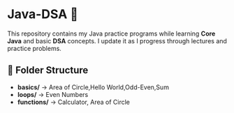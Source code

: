 # Java-DSA 🚀

This repository contains my Java practice programs while learning **Core Java** and basic **DSA** concepts.
I update it as I progress through lectures and practice problems.

## 📂 Folder Structure
- **basics/** → Area of Circle,Hello World,Odd-Even,Sum 
- **loops/** → Even Numbers
- **functions/** → Calculator, Area of Circle

